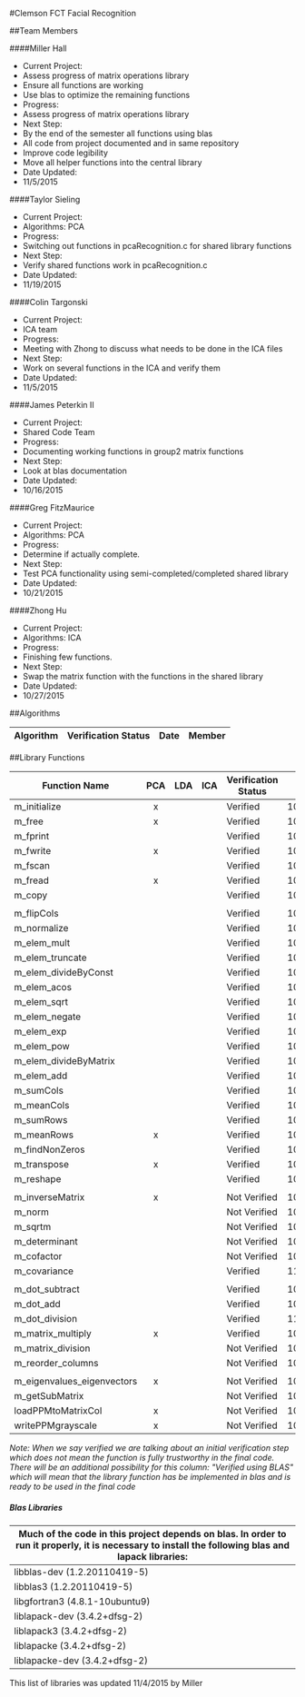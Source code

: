 #Clemson FCT Facial Recognition

##Team Members

####Miller Hall
- Current Project:
 - Assess progress of matrix operations library
 - Ensure all functions are working
 - Use blas to optimize the remaining functions
- Progress:
 - Assess progress of matrix operations library
- Next Step:
 - By the end of the semester all functions using blas
 - All code from project documented and in same repository
 - Improve code legibility
 - Move all helper functions into the central library
- Date Updated:
 - 11/5/2015

####Taylor Sieling
- Current Project:
 - Algorithms: PCA
- Progress:
 - Switching out functions in pcaRecognition.c for shared library functions
- Next Step:
 - Verify shared functions work in pcaRecognition.c
- Date Updated:
 - 11/19/2015

####Colin Targonski
- Current Project:
 - ICA team
- Progress:
 - Meeting with Zhong to discuss what needs to be done in the ICA files
- Next Step:
 - Work on several functions in the ICA and verify them
- Date Updated:
 - 11/5/2015

####James Peterkin II
- Current Project:
 - Shared Code Team
- Progress:
 - Documenting working functions in group2 matrix functions
- Next Step:
 - Look at blas documentation
- Date Updated:
 - 10/16/2015

####Greg FitzMaurice
- Current Project:
 - Algorithms: PCA
- Progress:
 - Determine if actually complete.
- Next Step:
 - Test PCA functionality using semi-completed/completed shared library
- Date Updated:
 - 10/21/2015

####Zhong Hu
- Current Project:
 - Algorithms: ICA
- Progress:
 - Finishing few functions.
- Next Step:
 - Swap the matrix function with the functions in the shared library
- Date Updated:
 - 10/27/2015


##Algorithms

Algorithm                  | Verification Status        | Date       | Member
---                        | ---                        | ---        | ---

##Library Functions

Function Name              |PCA  |LDA  |ICA  | Verification Status        |  Date      | Member
---                        |:----:|:----:|:----:| ---                        |  ---       | ---
m_initialize               |x||| Verified                   | 10/21/15   | Taylor
m_free                     |x||| Verified                   | 10/21/15   | Taylor
m_fprint                   |||| Verified                   | 10/21/15   | Taylor
m_fwrite                   |x||| Verified                   | 10/21/15   | Taylor
m_fscan                    |||| Verified                   | 10/21/15   | Taylor
m_fread                    |x||| Verified                   | 10/21/15   | Taylor
m_copy                     |||| Verified                   | 10/21/15   | Taylor
                           ||||                            |            |
m_flipCols                 |||| Verified                   | 10/02/15   | James
m_normalize                |||| Verified                   | 10/02/2015 | James
m_elem_mult                |||| Verified                   | 10/02/2015 | James
m_elem_truncate            |||| Verified                   | 10/02/2015 | James
m_elem_divideByConst       |||| Verified                   | 10/02/2015 | James
m_elem_acos                |||| Verified                   | 10/02/2015 | James
m_elem_sqrt                |||| Verified                   | 10/02/2015 | James
m_elem_negate              |||| Verified                   | 10/02/2015 | James
m_elem_exp                 |||| Verified                   | 10/02/2015 | James
m_elem_pow                 |||| Verified                   | 10/02/2015 | James
m_elem_divideByMatrix      |||| Verified                   | 10/02/2015 | James
m_elem_add                 |||| Verified                   | 10/02/2015 | James
m_sumCols                  |||| Verified                   | 10/02/2015 | James
m_meanCols                 |||| Verified                   | 10/02/2015 | James
m_sumRows                  |||| Verified                   | 10/02/2015 | James
m_meanRows                 |x||| Verified                   | 10/06/2015 | James
m_findNonZeros             |||| Verified                   | 10/06/2015 | James
m_transpose                |x||| Verified                   | 10/06/2015 | James
m_reshape                  |||| Verified                   | 10/06/2015 | James
                           ||||                            |            |
m_inverseMatrix            |x||| Not Verified               | 10/07/15   | Miller
m_norm                     |||| Not Verified               | 10/07/15   | Miller
m_sqrtm                    |||| Not Verified               | 10/07/15   | Miller
m_determinant              |||| Not Verified               | 10/07/15   | Miller
m_cofactor                 |||| Not Verified               | 10/07/15   | Miller
m_covariance               |||| Verified                   | 11/05/15   | Greg
                           ||||                            |            |
m_dot_subtract             |||| Verified                   | 10/21/15   | Taylor
m_dot_add                  |||| Verified                   | 10/21/15   | Taylor
m_dot_division             |||| Verified                   | 11/03/15   | Greg
m_matrix_multiply          |x||| Verified                   | 10/21/15   | Taylor
m_matrix_division          |||| Not Verified               | 10/21/15   | Taylor
m_reorder_columns          |||| Not Verified               | 10/21/15   | Taylor
                           ||||                            |            |
m_eigenvalues_eigenvectors |x||| Not Verified               | 10/22/15   | Colin
m_getSubMatrix             |||| Not Verified               | 10/22/15   | Colin
loadPPMtoMatrixCol         |x||| Not Verified               | 10/22/15   | Colin
writePPMgrayscale          |x||| Not Verified               | 10/22/15   | Colin

_Note: When we say verified we are talking about an initial verification step which does not mean the function is fully trustworthy in the final code. There will be an additional possibility for this column: "Verified using BLAS" which will mean that the library function has be implemented in blas and is ready to be used in the final code_

##### Blas Libraries
| Much of the code in this project depends on blas. In order to run it properly, it is necessary to install the following blas and lapack libraries: |
| ---                             |
| libblas-dev (1.2.20110419-5)    |
| libblas3 (1.2.20110419-5)       |
| libgfortran3 (4.8.1-10ubuntu9)  |
| liblapack-dev (3.4.2+dfsg-2)    |
| liblapack3 (3.4.2+dfsg-2)       |
| liblapacke (3.4.2+dfsg-2)       |
| liblapacke-dev (3.4.2+dfsg-2)   |

This list of libraries was updated 11/4/2015 by Miller
